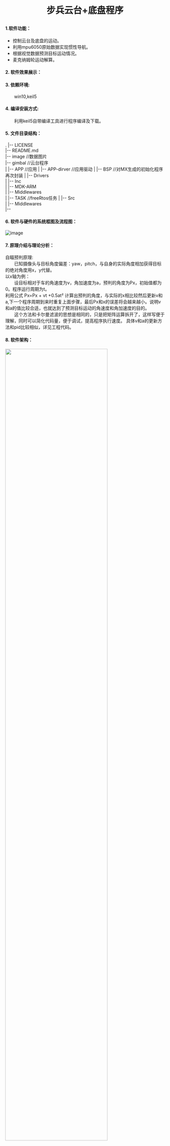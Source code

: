 # <p align="center">步兵云台+底盘程序</p>
#### 1.软件功能：
- 控制云台及底盘的运动。
- 利用mpu6050原始数据实现惯性导航。
- 根据视觉数据预测目标运动情况。
- 麦克纳姆轮运动解算。

        
#### 2. 软件效果展示：


#### 3. 依赖环境:
&emsp;&emsp;win10,keil5
#### 4. 编译安装方式:
&emsp;&emsp;利用keil5自带编译工具进行程序编译及下载。

#### 5. 文件目录结构：
.
|-- LICENSE  
|-- README.md             
|-- image       //数据图片  
|-- gimbal      //云台程序  
|   |-- APP     //应用
|   |-- APP-dirver //应用驱动 
|   |-- BSP        //对MX生成的初始化程序再次封装
|   |-- Drivers  
|   |-- Inc  
|   |-- MDK-ARM    
|   |-- Middlewares  
|   |-- TASK        //freeRtos任务
|   |-- Src  
|   |-- Middlewares  
|--

#### 6. 软件与硬件的系统框图及流程图：
![image](https://github.com/shaoPeng24/robot/blob/master/image/2.png)
#### 7. 原理介绍与理论分析：　　
自瞄预判原理:   
&emsp;&emsp;已知摄像头与目标角度偏差：yaw，pitch，与自身的实际角度相加获得目标的绝对角度用x，y代替。  
以x轴为例：  
&emsp;&emsp;设目标相对于车的角速度为v，角加速度为a，预判的角度为Px，初始值都为0。程序运行周期为t。  
利用公式 Px=Px + vt +0.5at² 计算出预判的角度，与实际的x相比较然后更新v和a,下一个程序周期到来时重复上面步骤，最后Px和x的误差将会越来越小。说明v和a的值比较合适，也就达到了预测目标运动的角速度和角加速度的目的。  
&emsp;&emsp;这个方法和卡尔曼滤波的思想是相同的，只是把矩阵运算拆开了，这样写便于理解，同时可以简化代码量，便于调试，提高程序执行速度。
具体v和a的更新方法和pid比较相似，详见工程代码。

#### 8. 软件架构：
<img src="https://github.com/shaoPeng24/robot/blob/master/image/1.png"  width="80%" height="80%" align=center>

#### 9. 未来优化方向：
1. 提高pid的响应速度。
2. 结合视觉的距离信息做预判。

